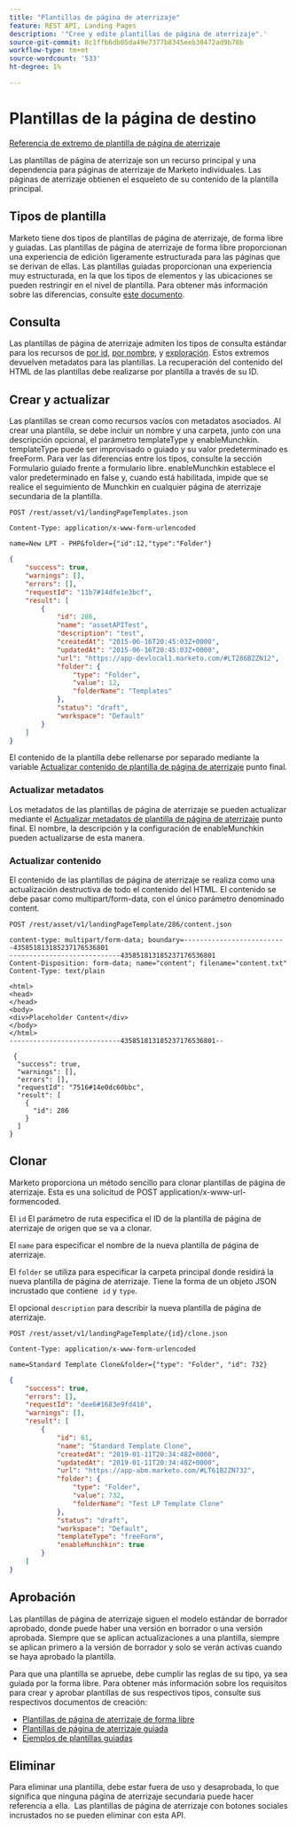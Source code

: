 ```yaml
---
title: "Plantillas de página de aterrizaje"
feature: REST API, Landing Pages
description: '"Cree y edite plantillas de página de aterrizaje".'
source-git-commit: 8c1ffb6db05da49e7377b8345eeb30472ad9b78b
workflow-type: tm+mt
source-wordcount: '533'
ht-degree: 1%

---
```



# Plantillas de la página de destino

[Referencia de extremo de plantilla de página de aterrizaje](https://developer.adobe.com/marketo-apis/api/asset/#tag/Landing-Page-Templates)

Las plantillas de página de aterrizaje son un recurso principal y una dependencia para páginas de aterrizaje de Marketo individuales. Las páginas de aterrizaje obtienen el esqueleto de su contenido de la plantilla principal.

## Tipos de plantilla

Marketo tiene dos tipos de plantillas de página de aterrizaje, de forma libre y guiadas. Las plantillas de página de aterrizaje de forma libre proporcionan una experiencia de edición ligeramente estructurada para las páginas que se derivan de ellas. Las plantillas guiadas proporcionan una experiencia muy estructurada, en la que los tipos de elementos y las ubicaciones se pueden restringir en el nivel de plantilla. Para obtener más información sobre las diferencias, consulte [este documento](https://experienceleague.adobe.com/en/docs/marketo/using/product-docs/demand-generation/landing-pages/understanding-landing-pages/understanding-free-form-vs-guided-landing-pages).

## Consulta

Las plantillas de página de aterrizaje admiten los tipos de consulta estándar para los recursos de [por id](https://developer.adobe.com/marketo-apis/api/asset/#tag/Landing-Page-Templates/operation/getLandingPageTemplateByIdUsingGET), [por nombre](https://developer.adobe.com/marketo-apis/api/asset/#tag/Landing-Page-Templates/operation/getLandingPageTemplateByNameUsingGET), y [exploración](https://developer.adobe.com/marketo-apis/api/asset/#tag/Landing-Page-Templates/operation/getLandingPageTemplatesUsingGET). Estos extremos devuelven metadatos para las plantillas. La recuperación del contenido del HTML de las plantillas debe realizarse por plantilla a través de su ID.

## Crear y actualizar

Las plantillas se crean como recursos vacíos con metadatos asociados. Al crear una plantilla, se debe incluir un nombre y una carpeta, junto con una descripción opcional, el parámetro templateType y enableMunchkin. templateType puede ser improvisado o guiado y su valor predeterminado es freeForm. Para ver las diferencias entre los tipos, consulte la sección Formulario guiado frente a formulario libre. enableMunchkin establece el valor predeterminado en false y, cuando está habilitada, impide que se realice el seguimiento de Munchkin en cualquier página de aterrizaje secundaria de la plantilla.

```
POST /rest/asset/v1/landingPageTemplates.json
```

```
Content-Type: application/x-www-form-urlencoded
```

```
name=New LPT - PHP&folder={"id":12,"type":"Folder"}
```

```json
{
    "success": true,
    "warnings": [],
    "errors": [],
    "requestId": "11b7#14dfe1e3bcf",
    "result": [
        {
            "id": 286,
            "name": "assetAPITest",
            "description": "test",
            "createdAt": "2015-06-16T20:45:03Z+0000",
            "updatedAt": "2015-06-16T20:45:03Z+0000",
            "url": "https://app-devlocal1.marketo.com/#LT286B2ZN12",
            "folder": {
                "type": "Folder",
                "value": 12,
                "folderName": "Templates"
            },
            "status": "draft",
            "workspace": "Default"
        }
    ]
}
```

El contenido de la plantilla debe rellenarse por separado mediante la variable [Actualizar contenido de plantilla de página de aterrizaje](https://developer.adobe.com/marketo-apis/api/asset/#tag/Landing-Page-Templates/operation/updateLandingPageTemplateContentUsingPOST) punto final.

### Actualizar metadatos

Los metadatos de las plantillas de página de aterrizaje se pueden actualizar mediante el [Actualizar metadatos de plantilla de página de aterrizaje](https://developer.adobe.com/marketo-apis/api/asset/#tag/Landing-Page-Templates/operation/updateLpTemplateUsingPOST) punto final. El nombre, la descripción y la configuración de enableMunchkin pueden actualizarse de esta manera.

### Actualizar contenido

El contenido de las plantillas de página de aterrizaje se realiza como una actualización destructiva de todo el contenido del HTML. El contenido se debe pasar como multipart/form-data, con el único parámetro denominado content.

```
POST /rest/asset/v1/landingPageTemplate/286/content.json
```

```
content-type: multipart/form-data; boundary=--------------------------435851813185237176536801
----------------------------435851813185237176536801
Content-Disposition: form-data; name="content"; filename="content.txt"
Content-Type: text/plain

<html>
<head>
</head>
<body>
<div>Placeholder Content</div>
</body>
</html>
----------------------------435851813185237176536801--
```

```
 {
  "success": true,
  "warnings": [],
  "errors": [],
  "requestId": "7516#14e0dc60bbc",
  "result": [
    {
      "id": 286
    }
  ]
}
```

## Clonar

Marketo proporciona un método sencillo para clonar plantillas de página de aterrizaje. Esta es una solicitud de POST application/x-www-url-formencoded.

El `id` El parámetro de ruta especifica el ID de la plantilla de página de aterrizaje de origen que se va a clonar.

El `name` para especificar el nombre de la nueva plantilla de página de aterrizaje.

El `folder` se utiliza para especificar la carpeta principal donde residirá la nueva plantilla de página de aterrizaje. Tiene la forma de un objeto JSON incrustado que contiene  `id` y `type`.

El opcional `description` para describir la nueva plantilla de página de aterrizaje.

```
POST /rest/asset/v1/landingPageTemplate/{id}/clone.json
```

```
Content-Type: application/x-www-form-urlencoded
```

```
name=Standard Template Clone&folder={"type": "Folder", "id": 732}
```

```json
{
    "success": true,
    "errors": [],
    "requestId": "dee6#1683e9fd410",
    "warnings": [],
    "result": [
        {
            "id": 61,
            "name": "Standard Template Clone",
            "createdAt": "2019-01-11T20:34:48Z+0000",
            "updatedAt": "2019-01-11T20:34:48Z+0000",
            "url": "https://app-abm.marketo.com/#LT61B2ZN732",
            "folder": {
                "type": "Folder",
                "value": 732,
                "folderName": "Test LP Template Clone"
            },
            "status": "draft",
            "workspace": "Default",
            "templateType": "freeForm",
            "enableMunchkin": true
        }
    ]
}
```

## Aprobación

Las plantillas de página de aterrizaje siguen el modelo estándar de borrador aprobado, donde puede haber una versión en borrador o una versión aprobada. Siempre que se aplican actualizaciones a una plantilla, siempre se aplican primero a la versión de borrador y solo se verán activas cuando se haya aprobado la plantilla.

Para que una plantilla se apruebe, debe cumplir las reglas de su tipo, ya sea guiada por la forma libre. Para obtener más información sobre los requisitos para crear y aprobar plantillas de sus respectivos tipos, consulte sus respectivos documentos de creación:

- [Plantillas de página de aterrizaje de forma libre](https://experienceleague.adobe.com/en/docs/marketo/using/product-docs/demand-generation/landing-pages/landing-page-templates/create-a-free-form-landing-page-template)
- [Plantillas de página de aterrizaje guiada](https://experienceleague.adobe.com/en/docs/marketo/using/product-docs/demand-generation/landing-pages/landing-page-templates/create-a-guided-landing-page-template)
- [Ejemplos de plantillas guiadas](https://experienceleague.adobe.com/en/docs/marketo/using/product-docs/demand-generation/landing-pages/landing-page-templates/guided-landing-page-template-list)

## Eliminar

Para eliminar una plantilla, debe estar fuera de uso y desaprobada, lo que significa que ninguna página de aterrizaje secundaria puede hacer referencia a ella.  Las plantillas de página de aterrizaje con botones sociales incrustados no se pueden eliminar con esta API.
